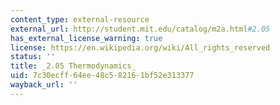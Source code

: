 ```yaml
---
content_type: external-resource
external_url: http://student.mit.edu/catalog/m2a.html#2.05
has_external_license_warning: true
license: https://en.wikipedia.org/wiki/All_rights_reserved
status: ''
title: _2.05 Thermodynamics_
uid: 7c30ecff-64ee-48c5-8216-1bf52e313377
wayback_url: ''
---
```


